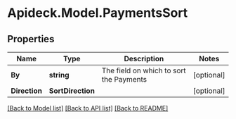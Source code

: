 # Apideck.Model.PaymentsSort

## Properties

Name | Type | Description | Notes
------------ | ------------- | ------------- | -------------
**By** | **string** | The field on which to sort the Payments | [optional] 
**Direction** | **SortDirection** |  | [optional] 

[[Back to Model list]](../README.md#documentation-for-models) [[Back to API list]](../README.md#documentation-for-api-endpoints) [[Back to README]](../README.md)

